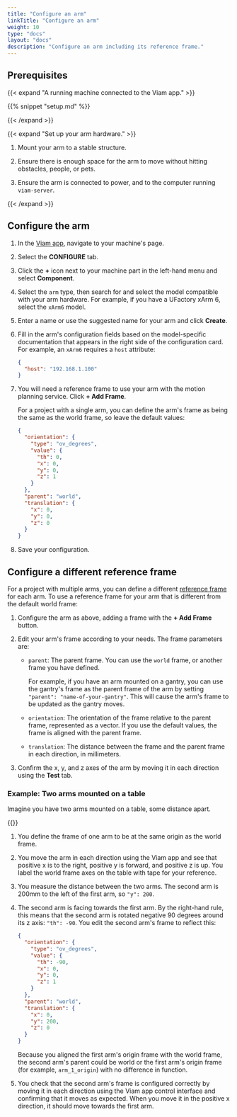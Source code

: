 ```yaml
---
title: "Configure an arm"
linkTitle: "Configure an arm"
weight: 10
type: "docs"
layout: "docs"
description: "Configure an arm including its reference frame."
---
```


## Prerequisites

{{< expand "A running machine connected to the Viam app." >}}

{{% snippet "setup.md" %}}

{{< /expand >}}

{{< expand "Set up your arm hardware." >}}

1. Mount your arm to a stable structure.

1. Ensure there is enough space for the arm to move without hitting obstacles, people, or pets.

1. Ensure the arm is connected to power, and to the computer running `viam-server`.

{{< /expand >}}

## Configure the arm

1. In the [Viam app](https://app.viam.com), navigate to your machine's page.

1. Select the **CONFIGURE** tab.

1. Click the **+** icon next to your machine part in the left-hand menu and select **Component**.

1. Select the `arm` type, then search for and select the model compatible with your arm hardware.
   For example, if you have a UFactory xArm 6, select the `xArm6` model.

1. Enter a name or use the suggested name for your arm and click **Create**.

1. Fill in the arm's configuration fields based on the model-specific documentation that appears in the right side of the configuration card.
   For example, an `xArm6` requires a `host` attribute:

   ```json
   {
     "host": "192.168.1.100"
   }
   ```

1. You will need a reference frame to use your arm with the motion planning service.
   Click **+ Add Frame**.

   For a project with a single arm, you can define the arm's frame as being the same as the world frame, so leave the default values:

   ```json {class="line-numbers linkable-line-numbers"}
   {
     "orientation": {
       "type": "ov_degrees",
       "value": {
         "th": 0,
         "x": 0,
         "y": 0,
         "z": 1
       }
     },
     "parent": "world",
     "translation": {
       "x": 0,
       "y": 0,
       "z": 0
     }
   }
   ```

1. Save your configuration.

## Configure a different reference frame

For a project with multiple arms, you can define a different [reference frame](/operate/reference/services/frame-system/) for each arm.
To use a reference frame for your arm that is different from the default world frame:

1. Configure the arm as above, adding a frame with the **+ Add Frame** button.

1. Edit your arm's frame according to your needs.
   The frame parameters are:

   - `parent`: The parent frame.
     You can use the `world` frame, or another frame you have defined.

     For example, if you have an arm mounted on a gantry, you can use the gantry's frame as the parent frame of the arm by setting `"parent": "name-of-your-gantry"`.
     This will cause the arm's frame to be updated as the gantry moves.

   - `orientation`: The orientation of the frame relative to the parent frame, represented as a vector.
     If you use the default values, the frame is aligned with the parent frame.
   - `translation`: The distance between the frame and the parent frame in each direction, in millimeters.

1. Confirm the x, y, and z axes of the arm by moving it in each direction using the **Test** tab.

### Example: Two arms mounted on a table

Imagine you have two arms mounted on a table, some distance apart.

{{<imgproc src="operate/two-arm-setup-3d.svg" resize="x1100" declaredimensions=true alt="Two arms mounted on a table with frames shown, z pointed up for both." style="max-width:600px" class="imgzoom" >}}

1. You define the frame of one arm to be at the same origin as the world frame.
1. You move the arm in each direction using the Viam app and see that positive x is to the right, positive y is forward, and positive z is up.
   You label the world frame axes on the table with tape for your reference.
1. You measure the distance between the two arms.
   The second arm is 200mm to the left of the first arm, so `"y": 200`.
1. The second arm is facing towards the first arm.
   By the right-hand rule, this means that the second arm is rotated negative 90 degrees around its z axis: `"th": -90`.
   You edit the second arm's frame to reflect this:

   ```json {class="line-numbers linkable-line-numbers"}
   {
     "orientation": {
       "type": "ov_degrees",
       "value": {
         "th": -90,
         "x": 0,
         "y": 0,
         "z": 1
       }
     },
     "parent": "world",
     "translation": {
       "x": 0,
       "y": 200,
       "z": 0
     }
   }
   ```

   Because you aligned the first arm's origin frame with the world frame, the second arm's parent could be world or the first arm's origin frame (for example, `arm_1_origin`) with no difference in function.

1. You check that the second arm's frame is configured correctly by moving it in each direction using the Viam app control interface and confirming that it moves as expected.
   When you move it in the positive x direction, it should move towards the first arm.
